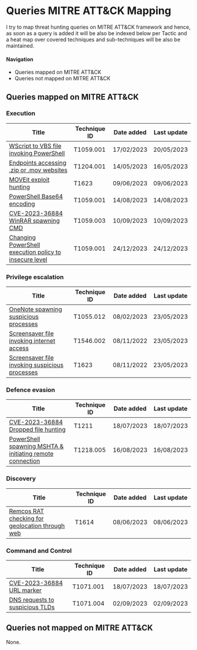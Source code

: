 # Queries MITRE ATT&CK Mapping

I try to map threat hunting queries on MITRE ATT&CK framework and hence, as soon as a query is added it will be also be indexed below per Tactic and a heat map over covered techniques and sub-techniques will be also be maintained.

#### Navigation
- Queries mapped on MITRE ATT&CK
- Queries not mapped on MITRE ATT&CK

## Queries mapped on MITRE ATT&CK

### Execution

| Title        | Technique ID           | Date added  | Last update |
|---------------|---------------|-------|-------|
| [WScript to VBS file invoking PowerShell](https://github.com/cyb3rmik3/KQL-threat-hunting-queries/blob/main/01.ThreatHunting/wscript-vbs-spawning-suspicious-processes.md)      | T1059.001 | 17/02/2023 | 20/05/2023 |
| [Endpoints accessing .zip or .mov websites](https://github.com/cyb3rmik3/KQL-threat-hunting-queries/blob/main/01.ThreatHunting/network-zipandmov-access.md)      | T1204.001 | 14/05/2023 | 16/05/2023 |
| [MOVEit exploit hunting](https://github.com/cyb3rmik3/KQL-threat-hunting-queries/blob/main/01.ThreatHunting/MOVEit-exploit-hunting.md)      | T1623 | 09/06/2023 | 09/06/2023 |
| [PowerShell Base64 encoding](https://github.com/cyb3rmik3/KQL-threat-hunting-queries/blob/main/01.ThreatHunting/powershell-base64-encoding.md)   | T1059.001 | 14/08/2023 | 14/08/2023 |
| [CVE-2023-36884 WinRAR spawning CMD](https://github.com/cyb3rmik3/KQL-threat-hunting-queries/blob/main/01.ThreatHunting/CVE-2023-38831-winrar-spawning-cmd.md)      | T1059.003 | 10/09/2023 | 10/09/2023 |
| [Changing PowerShell execution policy to insecure level](https://github.com/cyb3rmik3/KQL-threat-hunting-queries/blob/main/01.ThreatHunting/changing-powershell-execution-policy-to-insecure-level.md)      | T1059.001 | 24/12/2023 | 24/12/2023 |

### Privilege escalation

| Title        | Technique ID           | Date added  | Last update |
|---------------|---------------|-------|-------|
| [OneNote spawning suspicious processes](https://github.com/cyb3rmik3/KQL-threat-hunting-queries/blob/main/01.ThreatHunting/wscript-vbs-spawning-suspicious-processes.md)      | T1055.012 | 08/02/2023 | 23/05/2023 |
| [Screensaver file invoking internet access](https://github.com/cyb3rmik3/KQL-threat-hunting-queries/blob/main/01.ThreatHunting/screensaver-file-invoking-internet-access.md)      | T1546.002 | 08/11/2022 | 23/05/2023 |
| [Screensaver file invoking suspicious processes](https://github.com/cyb3rmik3/KQL-threat-hunting-queries/blob/main/01.ThreatHunting/screensaver-file-invoking-suspicious-processes.md)      | T1623 | 08/11/2022 | 23/05/2023 |

### Defence evasion

| Title        | Technique ID           | Date added  | Last update |
|---------------|---------------|-------|-------|
| [CVE-2023-36884 Dropped file hunting](https://github.com/cyb3rmik3/KQL-threat-hunting-queries/blob/main/01.ThreatHunting/CVE-2023-36884-dropped-file.md)      | T1211 | 18/07/2023 | 18/07/2023 |
| [PowerShell spawning MSHTA & initiating remote connection](https://github.com/cyb3rmik3/KQL-threat-hunting-queries/blob/main/01.ThreatHunting/powershell-spawning-mshta-initiating-connection.md)      | T1218.005 | 16/08/2023 | 16/08/2023 |

### Discovery

| Title        | Technique ID           | Date added  | Last update |
|---------------|---------------|-------|-------|
| [Remcos RAT checking for geolocation through web](https://github.com/cyb3rmik3/KQL-threat-hunting-queries/blob/main/01.ThreatHunting/remcos-rat-checking-for-geolocation.md)      | T1614 | 08/06/2023 | 08/06/2023 |

### Command and Control

| Title        | Technique ID           | Date added  | Last update |
|---------------|---------------|-------|-------|
| [CVE-2023-36884 URL marker](https://github.com/cyb3rmik3/KQL-threat-hunting-queries/blob/main/01.ThreatHunting/CVE-2023-36884-url-marker.md)      | T1071.001 | 18/07/2023 | 18/07/2023 |
| [DNS requests to suspicious TLDs](https://github.com/cyb3rmik3/KQL-threat-hunting-queries/blob/main/01.ThreatHunting/dns-requests-to-suspicious-tlds.md)      | T1071.004 | 02/09/2023 | 02/09/2023 |

## Queries not mapped on MITRE ATT&CK
None.
